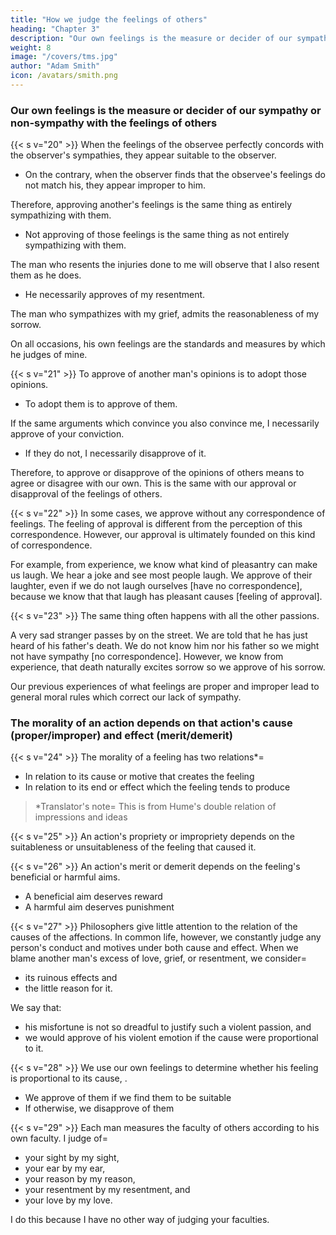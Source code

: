 ```yaml
---
title: "How we judge the feelings of others"
heading: "Chapter 3"
description: "Our own feelings is the measure or decider of our sympathy or non-sympathy with the feelings of others"
weight: 8
image: "/covers/tms.jpg"
author: "Adam Smith"
icon: /avatars/smith.png
---
```




<!-- We judge the propriety of the feelings of others by our sympathy or lack of sympathy with them -->
### Our own feelings is the measure or decider of our sympathy or non-sympathy with the feelings of others

{{< s v="20" >}} When the feelings of the observee perfectly concords with the observer's sympathies, they appear suitable to the observer. 
- On the contrary, when the observer finds that the observee's feelings do not match his, they appear improper to him.

Therefore, approving another's feelings is the same thing as entirely sympathizing with them.
- Not approving of those feelings is the same thing as not entirely sympathizing with them.

The man who resents the injuries done to me will observe that I also resent them as he does.
- He necessarily approves of my resentment.

The man who sympathizes with my grief, admits the reasonableness of my sorrow.

<!-- He who admires the same poem or picture as much as I do, allows the justness of my admiration.
        He who laughs at the same joke with with me, cannot deny the propriety of my laughter.
    On the contrary, the man has different feelings from mine, disapproves my feelings because of their dissonance with his own.
        I must incur his disapprobation if= 
            my animosity goes beyond the indignation allowed by my friend,
            my grief exceeds what his most tender compassion can go along with,
            my admiration is too high or too low to tally with his own,
            I laugh loudly and heartily when he only smiles, and
            I only smile when he laughs loudly and heartily.
             -->
On all occasions, his own feelings are the standards and measures by which he judges of mine.


{{< s v="21" >}} To approve of another man's opinions is to adopt those opinions.
- To adopt them is to approve of them.

If the same arguments which convince you also convince me, I necessarily approve of your conviction.
- If they do not, I necessarily disapprove of it.
  
<!--         I cannot do the one without the other. -->
Therefore, to approve or disapprove of the opinions of others means to agree or disagree with our own. This is the same with our approval or disapproval of the feelings of others.


{{< s v="22" >}} In some cases, we approve without any correspondence of feelings. The feeling of approval is different from the perception of this correspondence. However, our approval is ultimately founded on this kind of correspondence.
<!--     I shall give a very simple example.

    Simple examples can be less perverted by man's judgments from wrong systems. -->

<!-- We often approve of a joke and think that the group's laughter is proper, though we ourselves do not laugh.  -->

For example, from experience, we know what kind of pleasantry can make us laugh. We hear a joke and see most people laugh. We approve of their laughter, even if we do not laugh ourselves [have no correspondence], because we know that that laugh has pleasant causes [feeling of approval]. 

<!-- others 

We observe that this is one of that kind.

We therefore approve of the group's laughter. 

We feel that it is natural and suitable to its object. Even if we we cannot easily enter into it, we feel that we can heartily join in it. -->



{{< s v="23" >}} The same thing often happens with all the other passions.

A very sad stranger passes by on the street. We are told that he has just heard of his father's death. We do not know him nor his father so we might not have sympathy [no correspondence]. However, we know from experience, that death naturally excites sorrow so we approve of his sorrow.

<!--         It is impossible that we should not approve of his grief.
    Yet we might often be unable to completely sympathize with him.
        Both he and his father can be entirely unknown to us.
        We might be too busy with other things.
        We do not take time to visualize his distress in our imagination.


            We know that if we took time to consider his situation fully, we should sincerely sympathize with him.
    Our approval of his sorrow is founded on the consciousness of this conditional sympathy, even in cases where that sympathy does not actually take place. -->

Our previous experiences of what feelings are proper and improper lead to general moral rules which correct our lack of sympathy. 



<!-- The general rules derived from  our sentiments commonly correspond with, correct the impropriety of our present emotions. -->

### The morality of an action depends on that action's cause (proper/improper) and effect (merit/demerit)

{{< s v="24" >}} The morality of a feeling has two relations*= 
- In relation to its cause or motive that creates the feeling
- In relation to its end or effect which the feeling tends to produce

> *Translator's note=  This is from Hume's double relation of impressions and ideas 



{{< s v="25" >}} An action's propriety or impropriety depends on the suitableness or unsuitableness of the feeling that caused it.

{{< s v="26" >}} An action's merit or demerit depends on the feeling's beneficial or harmful aims.
- A beneficial aim deserves reward
- A harmful aim deserves punishment

{{< s v="27" >}} Philosophers give little attention to the relation of the causes of the affections. In common life, however, we constantly judge any person's conduct and motives under both cause and effect. When we blame another man's excess of love, grief, or resentment, we consider= 
- its ruinous effects and
- the little reason for it.

We say that: 
- his misfortune is not so dreadful to justify such a violent passion, and
- we would approve of his violent emotion if the cause were proportional to it.

{{< s v="28" >}} We use our own feelings to determine whether his feeling is proportional to its cause,  .
- We approve of them if we find them to be suitable
- If otherwise, we disapprove of them

{{< s v="29" >}} Each man measures the faculty of others according to his own faculty. I judge of= 
- your sight by my sight,
- your ear by my ear,
- your reason by my reason,
- your resentment by my resentment, and
- your love by my love.

I do this because I have no other way of judging your faculties.
